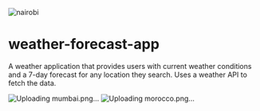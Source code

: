 ![nairobi]([https://github.com/wxllxngton/weather-forecast-app/screenshots/mumbai.png](https://github.com/wxllxngton/weather-forecast-app/blob/main/screenshots/mumbai.png))
# weather-forecast-app
A weather application that provides users with current weather conditions and a 7-day forecast for any location they search. Uses a weather API to fetch the data.


![Uploading mumbai.png…]()
![Uploading morocco.png…]()
